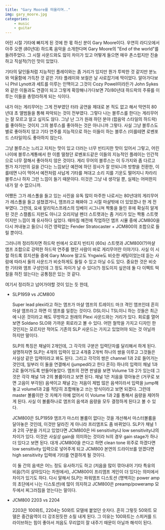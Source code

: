 ```yaml
---
title: "Gary Moore를 떠올리며.."
img: gary_moore.jpg
categories:
    - music
    - guitar
---
```


어린 시절 기타에 빠지게 된 것에 한 몫 하신 분이 Gary Moore이다. 우연히 라디오에서 아주 오랜 (80년대) 하드록 음악을 소개한다며 Gary Moore의 "End of the world"를 들려주었다. 그 시절 사운드와도 많이 차이가 있고 어떻게 들으면 매우 촌스럽지만 진솔하고 직설적(?)인 맛이 있었다. 

기타의 달인들처럼 지능적인 플레이와는 좀 거리가 있지만 뭔가 투박한 것 같지만 분노와 억울함에 가득찬 것 같은 기타 플레이와 보컬은 날 사로잡기에 딱이었다. 알아가다보니 Phil Lynott과 세트를 이루는 인맥이고 그것이 Cozy Powell이라든가 John Sykes와 같은 이들과도 연결이 되고 그렇게 확장해나가다보면 70/80년대 하드락의 주류를 이루는 이들을 총망라하게 되는 식이다. 

내가 아는 게리무어는 그게 전부였던 터라 공연을 제대로 본 적도 없고 해서 막연히 80년대 초 앨범들을 통해 파악되는 것이 전부였다. 그렇다 나는 블루스를 한다는 게리무어는 잘 모르고 알고 싶지도 않다. 그냥 난 그가 원래 하던 분야 (팝음악 스타일의 하드락)를 좋아하는 것이지 그의 블루스를 좋아하는 것은 아니니까 그렇다. 사실 그냥 블루스도 별로 좋아하지 않고 기타 연주를 지능적으로 하는 이들이 하는 블루스 (이를테면 로벤포드 스타일의)도 좋아하지 않는다. 

그냥 블루스는 느리고 지치는 맛이 있고 더러는 너무 빈티지한 맛이 있어서 그렇고, 어린 나이에 블루스계통에서 한 이름 떨쳤던 로벤포드같은 이들의 지능적인 플레이는 인간적으로 너무 잘해서 좋아하지 않은 것이다. 게리 무어의 블루스는 이 두가지와 좀 다르고 뭔가 자기만의 길을 간다는 느낌보단 예전에 하던 장사가 잘 안되니까 방향을 전환한, 이를테면 나이 먹어서 예전처럼 사납게 기타를 쳐대고 소리 지를 기운도 떨어지니 차라리 블루스나 하자 그런 느낌이 들기 때문이다. 이것은 그냥 내 생각일 뿐, 실제는 어떠한지 내가 알 수 없으니까. 

어쨌든 그가 레스폴을 들고 있는 사진을 유독 많이 마주한 나로서는 80년대의 게리무어가 레스폴을 들고 설쳤겠거니, 앰프라고 해봐야 그 시절 마샬밖에 더 있었겠나 한 게 전부였다. 그런데, 요새 알리익스프레스의 잉베이 시그니쳐 짝퉁을 들인 후에 확실히 알게 된 것은 스캘롭드 지판도 아니고 오리지널 펜더 스트랫과는 좀 거리가 있는 짝퉁 스트랫이지만 느낌이 꽤 유사하다 싶었다. 때마침 예전에 작업하던 앰프 시뮬 중에 JCM800을 다시 꺼내놓고 들으니 이건 영락없는 Fender Stratocaster + JCM800의 조합으로 들릴 뿐이다. 

그러니까 정리하자면 하드락 씬에서 오로지 빈티지 (60s) 스트랫과 JCM800(?)마샬 앰프 조합으로 강력한 하드락 연주를 했던 사람이 바로 게리무어란 이야기다. 사실 이 시절 하드록 뮤지션들 중에 Gary Moore 말고도 Yngwie도 비슷한 세팅이었는데 듣는 사람에 따라서 둘의 사운드가 비슷하게도 들릴 수 있고 아닐 수도 있다. 중요한 것은 비슷한 기타와 앰프 구성인데 그 정도 차이가 날 수 있다(?) 정도이지 싶은데 둘 다 이펙트 떡칠을 하진 않는다는 공통점은 있는 것 같다.

여기서 정리하고 넘어가야할 것이 있는 듯 한데,

- SLP1959 vs JCM800

   Super lead plexi라고 하는 앰프가 마샬 앰프의 트레이드 마크 격인 앰프인데 흔히 마샬 앰프라고 하면 이 앰프를 일컫는 것이다. DSL이니 TSL이니 하는 것들은 최근에 나온 것이라고 해도 무방하고 원래의 Plexi 사운드와는 거리가 있다. 회로를 열어보면 Soldano SLO와 가까운 회로라고 볼 수 있다. 어떤 철학을 가지고 디자인 한 것인지는 모르지만 적어도 기존의 SLP 사운드는 가지고 있었어야 되는 것 아닐까 하지만 말이다. 

   SLP의 특징은 채널이 2개인데, 그 각각의 구분은 입력단자를 달리해서 하게 된다. 설명하자면 SLP는 4개의 입력이 있고 4개중 2개씩 하나의 쌍을 이루고 그것들은 사실상 같은 입력이라고 봐도 된다. 그리고 각각의 쌍은 channel 1과 2로 들어가는 것인데, 일부러 이 둘을 연결해서 (jumped라고 한다 흔히) 하나의 입력이 채널 1과 2로 들어가도록 만들어놓았다. 앰프의 전면 판넬을 보면 Volume 1과 2가 있는데 그것은 각각 채널 1과 2의 볼륨이라고 보면 된다. 채널 1은 저음을 깎아놓은 (거꾸로 보면 고음이 부각된) 음색이고 채널 2는 저음이 제법 많은 음색이라서 입력을 jump해놓고 volume1과 2를 적당히 조합해놓고 쓰는 방식이라고 보면 되겠다. 그런데 master 볼륨이란 것 자체가 아예 없어서 이 Volume 1과 2를 통해서 음량을 제어하게 된다. 사실 이 볼륨하나로 앰프의 음색과 음량을 모두 결정하게 된다고 볼 수 있다.

   JCM800은 SLP1959 앰프가 마스터 볼륨이 없다는 것을 개선해서 마스터볼륨을 달아놓은 것인데, 이것만 달라진 게 아니라 프리앰프도 좀 바뀌었다. SLP가 채널 1과 2의 구분을 가지고 있었다면 JCM800은 Hi sensitivity냐 low sensitivity냐의 차이가 있다. 이것은 사실상 gain을 의미하는 것이라 hi의 경우 gain stage가 하나 더 있다고 보면 된다. 대개 JCM800을 쓴다고 하면 clean tone 위주로 하겠다면 low sensitivity 입력으로 넣어주게 되고 JCM800 본연의 드라이브를 얻겠다면 high sensitivity 입력에 기타를 연결하게 될 것이다. 

   이 둘 간의 음색은 어느 정도 유사하기도 하고 (저음을 많이 깎아내어 기타 특유의 비음(?)이 살아있다는 차원에서), JCM800이 프리앰프 게인이 더 있다는 의미에서 차이가 있기도 하다. 다시 말해서 SLP는 파워앰프 디스토션 (명백히는 power amp의 초단에서 나는 디스토션)에 많이 의지하고 JCM800은 preamp/poweramp 모두에서 찌그러짐을 얻는다는 말이다.

- JCM800 2203 vs 2204

    2203은 100와트, 2204는 50와트 모델에 붙었던 숫자다. 흔히 그렇듯 50와트 모델은 중간음역이 더 강조된듯한 소릴 내게 된다. 그 이유는 100와트는 스피커를 드라이브하는 힘이 좋아서 저음도 무리없이 잘 내주기 때문이 아닐까 해석이 된다.

